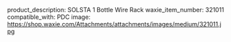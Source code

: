 product_description: SOLSTA 1 Bottle Wire Rack
waxie_item_number: 321011
compatible_with: PDC
image: https://shop.waxie.com/Attachments/attachments/images/medium/321011.jpg
